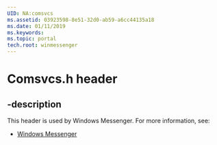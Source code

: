 ```yaml
---
UID: NA:comsvcs
ms.assetid: 03923598-8e51-32d0-ab59-a6cc44135a18
ms.date: 01/11/2019
ms.keywords: 
ms.topic: portal
tech.root: winmessenger
---
```


# Comsvcs.h header


## -description


This header is used by Windows Messenger. For more information, see:

- [Windows Messenger](../_winmessenger/index.md)

